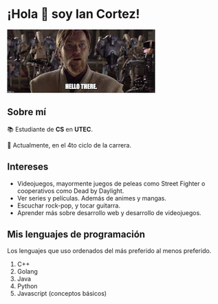 # ¡Hola :wave: soy **Ian Cortez**!

![Hello There](image.png)


## Sobre mí

:books: Estudiante de **CS** en **UTEC**.

:open_file_folder: Actualmente, en el 4to ciclo de la carrera.


## Intereses

* Videojuegos, mayormente juegos de peleas como Street Fighter o cooperativos como Dead by Daylight.
* Ver series y películas. Además de animes y mangas.
* Escuchar rock-pop, y tocar guitarra.
* Aprender más sobre desarrollo web y desarrollo de videojuegos.


## Mis lenguajes de programación
Los lenguajes que uso ordenados del más preferido al menos preferido.
1. C++
2. Golang
3. Java
4. Python
5. Javascript (conceptos básicos)

